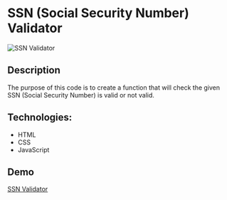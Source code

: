 # SSN (Social Security Number) Validator 

![SSN Validator](./ssn.gif.gif)

## Description

The purpose of this code is to create a function that will check the given SSN (Social Security Number) is valid or not valid.

## Technologies:

- HTML
- CSS
- JavaScript

## Demo

[SSN Validator](https://meryemsenturk.github.io/SSN-Validator/)
